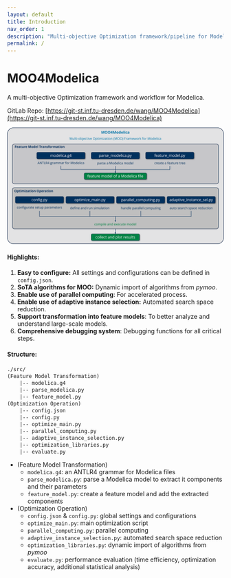 ```yaml
---
layout: default
title: Introduction
nav_order: 1
description: "Multi-objective Optimization framework/pipeline for Modelica."
permalink: /
---
```


# MOO4Modelica

A multi-objective Optimization framework and workflow for Modelica.

GitLab Repo: [https://git-st.inf.tu-dresden.de/wang/MOO4Modelica](https://git-st.inf.tu-dresden.de/wang/MOO4Modelica)

<img src="./assets/MOO4Modelica_framework.png" alt="framework" style="zoom:80%;" />

#### Highlights:

1. **Easy to configure:** All settings and configurations can be defined in `config.json`.
2. **SoTA algorithms for MOO:** Dynamic import of algorithms from *pymoo*.
3. **Enable use of** **parallel computing**: For accelerated process. 
4. **Enable use of adaptive instance selection:** Automated search space reduction.
5. **Support transformation into feature models**: To better analyze and understand large-scale models.
6. **Comprehensive debugging system**: Debugging functions for all critical steps.

#### Structure:

```
./src/ 
(Feature Model Transformation)
	|-- modelica.g4
	|-- parse_modelica.py
	|-- feature_model.py
(Optimization Operation)
	|-- config.json
	|-- config.py
	|-- optimize_main.py 
	|-- parallel_computing.py
	|-- adaptive_instance_selection.py 
	|-- optimization_libraries.py 
	|-- evaluate.py
```

* (Feature Model Transformation)
  * `modelica.g4`: an ANTLR4 grammar for Modelica files
  * `parse_modelica.py`: parse a Modelica model to extract it components and their parameters
  * `feature_model.py`: create a feature model and add the extracted components
* (Optimization Operation)
  * `config.json` & `config.py`: global settings and configurations
  * `optimize_main.py`: main optimization script
  * `parallel_computing.py`: parallel computing
  * `adaptive_instance_selection.py`: automated search space reduction
  * `optimization_libraries.py`: dynamic import of algorithms from *pymoo*
  * `evaluate.py`: performance evaluation (time efficiency, optimization accuracy, additional statistical analysis)